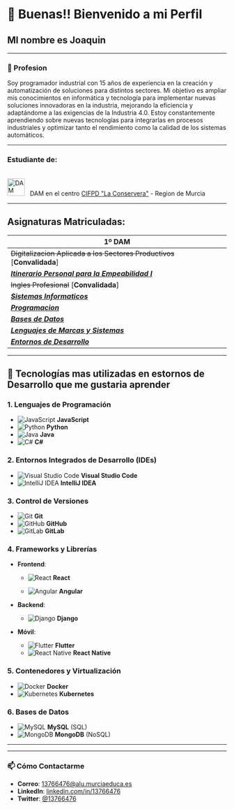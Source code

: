 # 👋 Buenas!! Bienvenido a mi Perfil
## MI nombre es Joaquin




---

### 🌟 Profesion
Soy programador industrial con 15 años de experiencia en la creación y automatización de soluciones para distintos sectores. Mi objetivo es ampliar mis conocimientos en informática y tecnología para implementar nuevas soluciones innovadoras en la industria, mejorando la eficiencia y adaptándome a las exigencias de la Industria 4.0. Estoy constantemente aprendiendo sobre nuevas tecnologías para integrarlas en procesos industriales y optimizar tanto el rendimiento como la calidad de los sistemas automáticos.

---
### Estudiante de: <p style="display: flex; align-items: center;">
<img src="https://fpeuroformac.com/wp-content/uploads/2022/11/DAM-DESARROLLO-APLICACIONES-MULTIPLATAFORMA.png" alt="DAM" width="40" height="40" style="margin-right: 8px;"> DAM en el centro [CIFPD "La Conservera"](http://www.fplaconservera.es/) - Region de Murcia

---

## Asignaturas Matriculadas:

| 1º DAM |
| ------------- |
| ~~Digitalizacion Aplicada a los Sectores Productivos~~ [**Convalidada**]   |
| [***Itinerario Personal para la Empeabilidad I***](https://www.algoritmosalvaje.com/asignaturas-primero-dam-daw/#Formacion_y_Orientacion_Laboral)     |
| ~~Ingles Profesional~~ [**Convalidada**]    |
| [***Sistemas Informaticos***](https://www.algoritmosalvaje.com/asignaturas-primero-dam-daw/#Sistemas_informaticos) |
| [***Programacion***](https://www.algoritmosalvaje.com/asignaturas-primero-dam-daw/#Programacion)  |
| [***Bases de Datos***](https://www.algoritmosalvaje.com/asignaturas-primero-dam-daw/#Bases_de_Datos)  |
| [***Lenguajes de Marcas y Sistemas***](https://www.algoritmosalvaje.com/asignaturas-primero-dam-daw/#Lenguajes_de_marcas_y_sistemas_de_gestion_de_informacion)  |
| [***Entornos de Desarrollo***](https://www.algoritmosalvaje.com/asignaturas-primero-dam-daw/#Entornos_de_desarrollo) |

---

## 🔧 Tecnologías mas utilizadas en estornos de Desarrollo que me gustaria aprender

### 1. Lenguajes de Programación
- ![JavaScript](https://img.icons8.com/color/20/000000/javascript.png) **JavaScript**
- ![Python](https://img.icons8.com/color/20/000000/python.png) **Python**
- ![Java](https://img.icons8.com/color/20/000000/java-coffee-cup-logo.png) **Java**
- ![C#](https://img.icons8.com/color/20/000000/c-sharp-logo.png) **C#**

### 2. Entornos Integrados de Desarrollo (IDEs)
- ![Visual Studio Code](https://img.icons8.com/color/20/000000/visual-studio-code-2019.png) **Visual Studio Code**
- ![IntelliJ IDEA](https://img.icons8.com/color/20/000000/intellij-idea.png) **IntelliJ IDEA**

### 3. Control de Versiones
- ![Git](https://img.icons8.com/color/20/000000/git.png) **Git**
- ![GitHub](https://img.icons8.com/material-outlined/20/000000/github.png) **GitHub**
- ![GitLab](https://img.icons8.com/color/20/000000/gitlab.png) **GitLab**

### 4. Frameworks y Librerías

   
   - **Frontend**:

   
     - ![React](https://img.icons8.com/color/20/000000/react-native.png) **React**
     
     - ![Angular](https://img.icons8.com/color/20/000000/angularjs.png) **Angular**
   - **Backend**:

  
     - ![Django](https://img.icons8.com/color/20/000000/django.png) **Django**

   
   - **Móvil**:

  
     - ![Flutter](https://img.icons8.com/color/20/000000/flutter.png) **Flutter**
     - ![React Native](https://img.icons8.com/color/20/000000/react-native.png) **React Native**


### 5. Contenedores y Virtualización
- ![Docker](https://img.icons8.com/color/20/000000/docker.png) **Docker**
- ![Kubernetes](https://img.icons8.com/color/20/000000/kubernetes.png) **Kubernetes**

### 6. Bases de Datos
- ![MySQL](https://img.icons8.com/ios-filled/20/000000/mysql-logo.png) **MySQL** (SQL)
- ![MongoDB](https://img.icons8.com/color/20/000000/mongodb.png) **MongoDB** (NoSQL)






---



---

### 📫 Cómo Contactarme

- **Correo**: 13766476@alu.murciaeduca.es
- **LinkedIn**: [linkedin.com/in/13766476](https://linkedin.com/in/13766476)
- **Twitter**: [@13766476](https://twitter.com/13766476)
